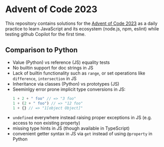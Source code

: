 # Advent of Code 2023

This repository contains solutions for the [Advent of Code 2023](https://adventofcode.com/2023) as a daily practice to learn JavaScript and its ecosystem (node.js, npm, eslint) while testing github Copilot for the first time.

## Comparison to Python

- Value (Python) vs reference (JS) equality tests
- No builtin support for doc strings in JS
- Lack of builtin functionality such as `range`, or set operations like `difference`, `intersection` in JS
- Inheritance via classes (Python) vs prototypes (JS)
- Seeminlgy error prone implicit type conversions in JS:
  ```javascript
  1 + 2 + " foo" // => "3 foo"
  1 + (2 + " foo") // => "12 foo"
  1 + {} // => "1[object Object]"
  ```
- `undefined` everywhere instead raising proper exceptions in JS (e.g. access to non existing property)
- missing type hints in JS (though available in TypeScript)
- convenient getter syntax in JS via `get` instead of using `@property` in Python